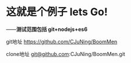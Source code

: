 # 这就是个例子 lets Go!
——**测试范围包括 git+nodejs+es6**

git地址 https://github.com/CJuNing/BoomMen
   
clone地址 git@github.com:CJuNing/BoomMen.git
